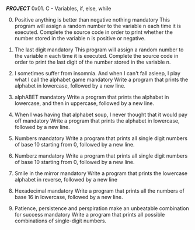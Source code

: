***PROJECT***
0x01. C - Variables, if, else, while

0. Positive anything is better than negative nothing
mandatory
This program will assign a random number to the variable n each time it is executed. Complete the source code in order to print whether the number stored in the variable n is positive or negative.

1. The last digit
mandatory
This program will assign a random number to the variable n each time it is executed. Complete the source code in order to print the last digit of the number stored in the variable n.

2. I sometimes suffer from insomnia. And when I can't fall asleep, I play what I call the alphabet game
mandatory
Write a program that prints the alphabet in lowercase, followed by a new line.

3. alphABET
mandatory
Write a program that prints the alphabet in lowercase, and then in uppercase, followed by a new line.

4. When I was having that alphabet soup, I never thought that it would pay off
mandatory
Write a program that prints the alphabet in lowercase, followed by a new line.

5. Numbers
mandatory
Write a program that prints all single digit numbers of base 10 starting from 0, followed by a new line.

6. Numberz
mandatory
Write a program that prints all single digit numbers of base 10 starting from 0, followed by a new line.

7. Smile in the mirror
mandatory
Write a program that prints the lowercase alphabet in reverse, followed by a new line

8. Hexadecimal
mandatory
Write a program that prints all the numbers of base 16 in lowercase, followed by a new line.

9. Patience, persistence and perspiration make an unbeatable combination for success
mandatory
Write a program that prints all possible combinations of single-digit numbers.
